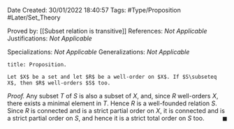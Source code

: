 <div class="topSpace"></div>

Date Created: 30/01/2022 18:40:57
Tags: #Type/Proposition #Later/Set_Theory

Proved by: [[Subset relation is transitive]]
References: _Not Applicable_
Justifications: _Not Applicable_

Specializations: _Not Applicable_
Generalizations: _Not Applicable_

``` ad-Proposition
title: Proposition.

Let $X$ be a set and let $R$ be a well-order on $X$. If $S\subseteq X$, then $R$ well-orders $S$ too.

```

<i>Proof.</i> Any subset $T$ of $S$ is also a subset of $X$, and, since $R$ well-orders $X$, there exists a minimal element in $T$. Hence $R$ is a well-founded relation $S$. Since $R$ is connected and is a strict partial order on $X$, it is connected and is a strict partial order on $S$, and hence it is a strict total order on $S$ too.<span style="float:right;">$\blacksquare$</span>
